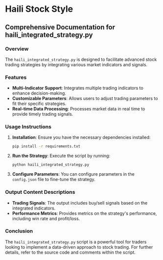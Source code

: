 # Haili Stock Style

## Comprehensive Documentation for haili_integrated_strategy.py

### Overview
The `haili_integrated_strategy.py` is designed to facilitate advanced stock trading strategies by integrating various market indicators and signals.

### Features
- **Multi-Indicator Support**: Integrates multiple trading indicators to enhance decision-making.
- **Customizable Parameters**: Allows users to adjust trading parameters to fit their specific strategies.
- **Real-time Data Processing**: Processes market data in real time to provide timely trading signals.

### Usage Instructions
1. **Installation**: Ensure you have the necessary dependencies installed:
   ```bash
   pip install -r requirements.txt
   ```
2. **Run the Strategy**:
   Execute the script by running:
   ```bash
   python haili_integrated_strategy.py
   ```
3. **Configure Parameters**: You can configure parameters in the `config.json` file to fine-tune the strategy.

### Output Content Descriptions
- **Trading Signals**: The output includes buy/sell signals based on the integrated indicators.
- **Performance Metrics**: Provides metrics on the strategy's performance, including win rate and profit/loss.

### Conclusion
The `haili_integrated_strategy.py` script is a powerful tool for traders looking to implement a data-driven approach to stock trading. For further details, refer to the source code and comments within the script.